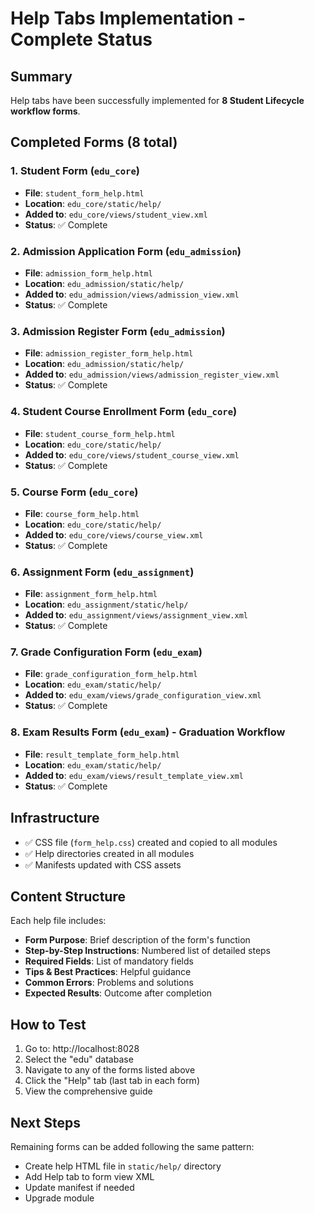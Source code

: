 # Help Tabs Implementation - Complete Status

## Summary

Help tabs have been successfully implemented for **8 Student Lifecycle workflow forms**.

## Completed Forms (8 total)

### 1. **Student Form** (`edu_core`)
- **File**: `student_form_help.html`
- **Location**: `edu_core/static/help/`
- **Added to**: `edu_core/views/student_view.xml`
- **Status**: ✅ Complete

### 2. **Admission Application Form** (`edu_admission`)
- **File**: `admission_form_help.html`
- **Location**: `edu_admission/static/help/`
- **Added to**: `edu_admission/views/admission_view.xml`
- **Status**: ✅ Complete

### 3. **Admission Register Form** (`edu_admission`)
- **File**: `admission_register_form_help.html`
- **Location**: `edu_admission/static/help/`
- **Added to**: `edu_admission/views/admission_register_view.xml`
- **Status**: ✅ Complete

### 4. **Student Course Enrollment Form** (`edu_core`)
- **File**: `student_course_form_help.html`
- **Location**: `edu_core/static/help/`
- **Added to**: `edu_core/views/student_course_view.xml`
- **Status**: ✅ Complete

### 5. **Course Form** (`edu_core`)
- **File**: `course_form_help.html`
- **Location**: `edu_core/static/help/`
- **Added to**: `edu_core/views/course_view.xml`
- **Status**: ✅ Complete

### 6. **Assignment Form** (`edu_assignment`)
- **File**: `assignment_form_help.html`
- **Location**: `edu_assignment/static/help/`
- **Added to**: `edu_assignment/views/assignment_view.xml`
- **Status**: ✅ Complete

### 7. **Grade Configuration Form** (`edu_exam`)
- **File**: `grade_configuration_form_help.html`
- **Location**: `edu_exam/static/help/`
- **Added to**: `edu_exam/views/grade_configuration_view.xml`
- **Status**: ✅ Complete

### 8. **Exam Results Form** (`edu_exam`) - Graduation Workflow
- **File**: `result_template_form_help.html`
- **Location**: `edu_exam/static/help/`
- **Added to**: `edu_exam/views/result_template_view.xml`
- **Status**: ✅ Complete

## Infrastructure

- ✅ CSS file (`form_help.css`) created and copied to all modules
- ✅ Help directories created in all modules
- ✅ Manifests updated with CSS assets

## Content Structure

Each help file includes:
- **Form Purpose**: Brief description of the form's function
- **Step-by-Step Instructions**: Numbered list of detailed steps
- **Required Fields**: List of mandatory fields
- **Tips & Best Practices**: Helpful guidance
- **Common Errors**: Problems and solutions
- **Expected Results**: Outcome after completion

## How to Test

1. Go to: http://localhost:8028
2. Select the "edu" database
3. Navigate to any of the forms listed above
4. Click the "Help" tab (last tab in each form)
5. View the comprehensive guide

## Next Steps

Remaining forms can be added following the same pattern:
- Create help HTML file in `static/help/` directory
- Add Help tab to form view XML
- Update manifest if needed
- Upgrade module

